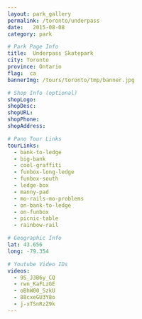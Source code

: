 ```yaml
---
layout: park_gallery
permalink: /toronto/underpass
date:   2015-08-08
category: park

# Park Page Info
title:  Underpass Skatepark
city: Toronto
province: Ontario
flag:  ca
bannerImg: /tours/toronto/tmp/banner.jpg

# Shop Info (optional)
shopLogo:
shopDesc:
shopURL:
shopPhone:
shopAddress:

# Pano Tour Links
tourLinks:
  - bank-to-ledge
  - big-bank
  - cool-graffiti
  - funbox-long-ledge
  - funbox-south
  - ledge-box
  - manny-pad
  - mo-rails-mo-problems
  - on-bank-to-ledge
  - on-funbox
  - picnic-table
  - rainbow-rail

# Geographic Info
lat: 43.656
long: -79.354

# Youtube Video IDs
videos:
  - 9S_J3B6y_CQ
  - rwn_KaFLzGE
  - oBhW00_SzkU
  - 88cxeGU3Y8o
  - j-xTSnRzZ9k
---
```

